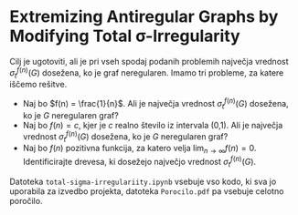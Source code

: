 # Extremizing Antiregular Graphs by Modifying Total σ-Irregularity

Cilj je ugotoviti, ali je pri vseh spodaj podanih problemih največja vrednost $\sigma_t^{f(n)}(G)$ dosežena, ko je graf neregularen.
Imamo tri probleme, za katere iščemo rešitve.
- Naj bo $f(n) = \frac{1}{n}$. Ali je največja vrednost $\sigma_t^{f(n)}(G)$ dosežena, ko je $G$ neregularen graf?
- Naj bo $f(n) = c$, kjer je $c$ realno število iz intervala (0,1). Ali je največja vrednost $\sigma_t^{f(n)}(G)$ 
dosežena, ko je $G$ neregularen graf?
- Naj bo $f(n)$ pozitivna funkcija, za katero velja $\lim_{n \to \infty} f(n) = 0.$ Identificirajte drevesa, ki dosežejo največjo vrednost $\sigma_t^{f(n)}(G).$

Datoteka `total-sigma-irregulariity.ipynb` vsebuje vso kodo, ki sva jo uporabila za izvedbo projekta, datoteka `Porocilo.pdf` pa vsebuje celotno poročilo.
